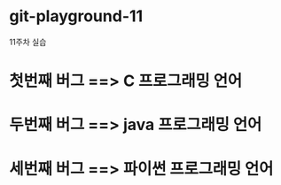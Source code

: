 # git-playground-11
11주차 실습


# 첫번째 버그 ==> C 프로그래밍 언어
# 두번째 버그 ==> java 프로그래밍 언어
# 세번째 버그 ==> 파이썬 프로그래밍 언어